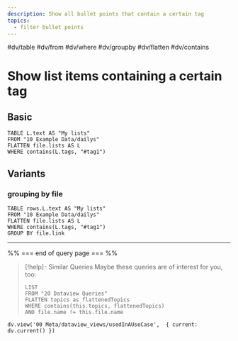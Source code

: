 ```yaml
---
description: Show all bullet points that contain a certain tag
topics:
  - filter bullet points
---
```

#dv/table #dv/from #dv/where #dv/groupby #dv/flatten #dv/contains 

# Show list items containing a certain tag

## Basic 

```dataview
TABLE L.text AS "My lists"
FROM "10 Example Data/dailys"
FLATTEN file.lists AS L
WHERE contains(L.tags, "#tag1")
```

## Variants
### grouping by file

```dataview
TABLE rows.L.text AS "My lists"
FROM "10 Example Data/dailys"
FLATTEN file.lists AS L
WHERE contains(L.tags, "#tag1")
GROUP BY file.link
```

---
%% === end of query page === %%
> [!help]- Similar Queries
> Maybe these queries are of interest for you, too:
> ```dataview
> LIST
> FROM "20 Dataview Queries"
> FLATTEN topics as flattenedTopics
> WHERE contains(this.topics, flattenedTopics)
> AND file.name != this.file.name
> ```

```dataviewjs
dv.view('00 Meta/dataview_views/usedInAUseCase',  { current: dv.current() })
```